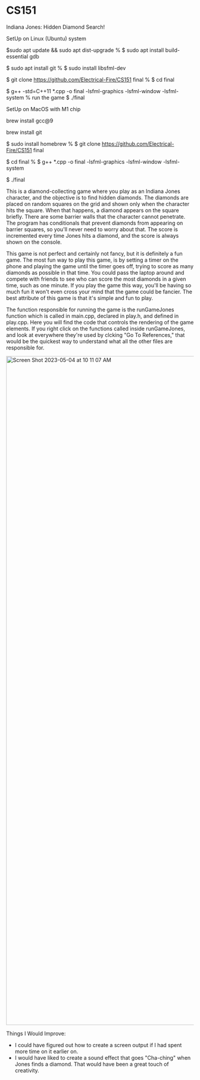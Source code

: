 # CS151
Indiana Jones: Hidden Diamond Search!

SetUp on Linux (Ubuntu) system
<!-- % open the terminal -->
<!-- % update the Ubuntu package lists -->
$sudo apt update && sudo apt dist-upgrade
% <!-- install the GNU compiler tools (gcc/g++) and the GDB debugger -->
$ sudo apt install build-essential gdb
<!-- % now install git -->
$ sudo apt install git
% <!-- install SFML libraries -->
$ sudo install libsfml-dev
<!-- % clone the repository -->
$ git clone https://github.com/Electrical-Fire/CS151 final
% <!-- got to the final directory -->
$ cd final
<!-- % compile the project -->
$ g++ -std=C++11 *.cpp -o final -lsfml-graphics -lsfml-window -lsfml-system
% run the game
$ ./final

 SetUp on MacOS with M1 chip
<!-- open the terminal -->
<!-- install gcc on mac -->
brew install gcc@9
<!-- % install git-->
brew install git
<!-- % install SFML libraries -->
$ sudo install homebrew
% <!-- clone the repository -->
$ git clone https://github.com/Electrical-Fire/CS151 final
<!-- % got to the final directory -->
$ cd final
% <!-- compile the project: -->
$ g++ *.cpp -o final -lsfml-graphics -lsfml-window -lsfml-system
<!-- % run the game -->
$ ./final

This is a diamond-collecting game where you play as an Indiana Jones character, and the objective is to find hidden diamonds. The diamonds are placed on random squares on the grid and shown only when the character hits the square. When that happens, a diamond appears on the square briefly. There are some barrier walls that the character cannot penetrate. The program has conditionals that prevent diamonds from appearing on barrier squares, so you'll never need to worry about that. The score is incremented every time Jones hits a diamond, and the score is always shown on the console. 

This game is not perfect and certainly not fancy, but it is definitely a fun game. The most fun way to play this game, is by setting a timer on the phone and playing the game until the timer goes off, trying to score as many diamonds as possible in that time. You could pass the laptop around and compete with friends to see who can score the most diamonds in a given time, such as one minute. If you play the game this way, you'll be having so much fun it won't even cross your mind that the game could be fancier. The best attribute of this game is that it's simple and fun to play.

The function responsible for running the game is the runGameJones function which is called in main.cpp, declared in play.h, and defined in play.cpp. Here you will find the code that controls the rendering of the game elements. If you right click on the functions called inside runGameJones, and look at everywhere they're used by clcking "Go To References," that would be the quickest way to understand what all the other files are responsible for. 


<img width="1792" alt="Screen Shot 2023-05-04 at 10 11 07 AM" src="https://user-images.githubusercontent.com/69916317/236276921-71d1b3c8-c685-46db-be3a-aaafede6fd85.png">

Things I Would Improve: 
- I could have figured out how to create a screen output if I had spent more time on it earlier on.
- I would have liked to create a sound effect that goes "Cha-ching" when Jones finds a diamond. That would have been a great touch of creativity.
